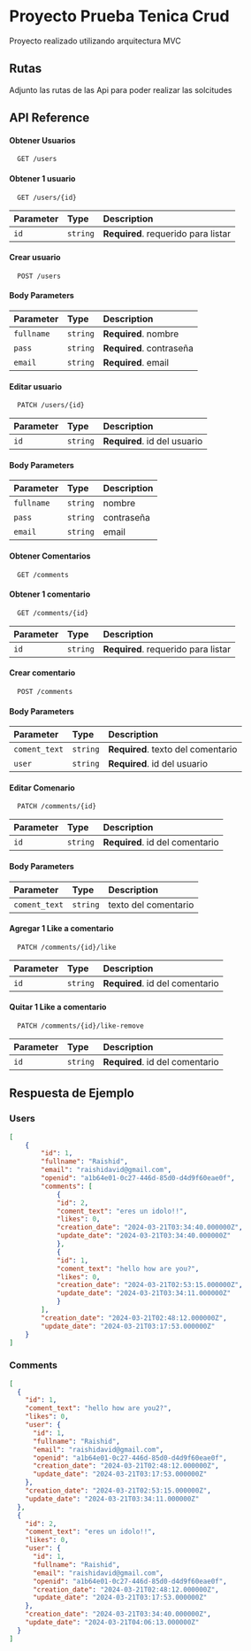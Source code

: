 
# Proyecto Prueba Tenica Crud

Proyecto realizado utilizando arquitectura MVC


## Rutas

Adjunto las rutas de las Api para poder realizar las solcitudes



## API Reference

#### Obtener Usuarios

```http
  GET /users
```

#### Obtener 1 usuario

```http
  GET /users/{id}
```

| Parameter | Type     | Description                       |
| :-------- | :------- | :-------------------------------- |
| `id`      | `string` | **Required**. requerido para listar|

#### Crear usuario

```http
  POST /users
```
#### Body Parameters
| Parameter | Type     | Description                       |
| :-------- | :------- | :-------------------------------- |
| `fullname` | `string` | **Required**. nombre        |
| `pass`      | `string` | **Required**. contraseña        |
| `email`      | `string` | **Required**. email            |

#### Editar usuario

```http
  PATCH /users/{id}
```

| Parameter | Type     | Description                       |
| :-------- | :------- | :-------------------------------- |
| `id`  | `string` |   **Required**. id del usuario       |

#### Body Parameters
| Parameter | Type     | Description                       |
| :-------- | :------- | :-------------------------------- |
| `fullname`  | `string` | nombre        |
| `pass`      | `string` | contraseña        |
| `email`      | `string` | email            |


#### Obtener Comentarios

```http
  GET /comments
```

#### Obtener 1 comentario

```http
  GET /comments/{id}
```

| Parameter | Type     | Description                       |
| :-------- | :------- | :-------------------------------- |
| `id`      | `string` | **Required**. requerido para listar|

#### Crear comentario

```http
  POST /comments
```
#### Body Parameters

| Parameter | Type     | Description                       |
| :-------- | :------- | :-------------------------------- |
| `coment_text` | `string` | **Required**. texto del comentario |
| `user`      | `string` | **Required**. id del usuario    |

#### Editar Comenario

```http
  PATCH /comments/{id}
```

| Parameter | Type     | Description                       |
| :-------- | :------- | :-------------------------------- |
| `id`  | `string` |   **Required**. id del comentario       |

#### Body Parameters
| Parameter | Type     | Description                       |
| :-------- | :------- | :-------------------------------- |
| `coment_text`  | `string` |  texto del comentario        |

#### Agregar 1 Like a comentario

```http
  PATCH /comments/{id}/like
```

| Parameter | Type     | Description                       |
| :-------- | :------- | :-------------------------------- |
| `id`  | `string` |   **Required**. id del comentario     |


#### Quitar 1 Like a comentario

```http
  PATCH /comments/{id}/like-remove
```

| Parameter | Type     | Description                       |
| :-------- | :------- | :-------------------------------- |
| `id`  | `string` |   **Required**. id del comentario     |

## Respuesta de Ejemplo

### Users

```json 
[
    {
        "id": 1,
        "fullname": "Raishid",
        "email": "raishidavid@gmail.com",
        "openid": "a1b64e01-0c27-446d-85d0-d4d9f60eae0f",
        "comments": [
            {
            "id": 2,
            "coment_text": "eres un idolo!!",
            "likes": 0,
            "creation_date": "2024-03-21T03:34:40.000000Z",
            "update_date": "2024-03-21T03:34:40.000000Z"
            },
            {
            "id": 1,
            "coment_text": "hello how are you?",
            "likes": 0,
            "creation_date": "2024-03-21T02:53:15.000000Z",
            "update_date": "2024-03-21T03:34:11.000000Z"
            }
        ],
        "creation_date": "2024-03-21T02:48:12.000000Z",
        "update_date": "2024-03-21T03:17:53.000000Z"
    }
]
```

### Comments

```json 
[
  {
    "id": 1,
    "coment_text": "hello how are you2?",
    "likes": 0,
    "user": {
      "id": 1,
      "fullname": "Raishid",
      "email": "raishidavid@gmail.com",
      "openid": "a1b64e01-0c27-446d-85d0-d4d9f60eae0f",
      "creation_date": "2024-03-21T02:48:12.000000Z",
      "update_date": "2024-03-21T03:17:53.000000Z"
    },
    "creation_date": "2024-03-21T02:53:15.000000Z",
    "update_date": "2024-03-21T03:34:11.000000Z"
  },
  {
    "id": 2,
    "coment_text": "eres un idolo!!",
    "likes": 0,
    "user": {
      "id": 1,
      "fullname": "Raishid",
      "email": "raishidavid@gmail.com",
      "openid": "a1b64e01-0c27-446d-85d0-d4d9f60eae0f",
      "creation_date": "2024-03-21T02:48:12.000000Z",
      "update_date": "2024-03-21T03:17:53.000000Z"
    },
    "creation_date": "2024-03-21T03:34:40.000000Z",
    "update_date": "2024-03-21T04:06:13.000000Z"
  }
]
```

